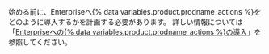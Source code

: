 始める前に、Enterpriseへ{% data variables.product.prodname_actions %}をどのように導入するかを計画する必要があります。 詳しい情報については「[Enterpriseへの{% data variables.product.prodname_actions %}の導入](/admin/github-actions/getting-started-with-github-actions-for-your-enterprise/introducing-github-actions-to-your-enterprise)」を参照してください。
